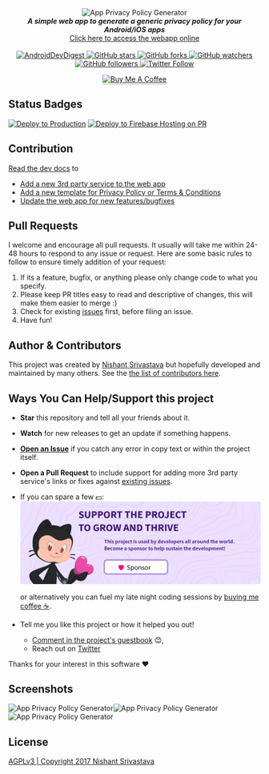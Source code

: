 <div align="center">
  <img src="img/banner.png" alt="App Privacy Policy Generator">
</div>

<div align="center"><strong>
  <em>A simple web app to generate a generic privacy policy for your Android/iOS apps</em>
</strong><br>
<a href="https://app-privacy-policy-generator.nisrulz.com/">Click here to access the webapp online</a></div>

<br>

<div align="center"><a href="https://www.androiddevdigest.com/digest-133/">
  <img src="https://img.shields.io/badge/AndroidDev%20Digest-%23133-blue.svg" alt="AndroidDevDigest">
</a><a href="https://github.com/nisrulz/app-privacy-policy-generator">
  <img src="https://img.shields.io/github/stars/nisrulz/app-privacy-policy-generator.svg?style=social&amp;label=Star" alt="GitHub stars">
</a> <a href="https://github.com/nisrulz/app-privacy-policy-generator/fork">
  <img src="https://img.shields.io/github/forks/nisrulz/app-privacy-policy-generator.svg?style=social&amp;label=Fork" alt="GitHub forks">
</a> <a href="https://github.com/nisrulz/app-privacy-policy-generator">
  <img src="https://img.shields.io/github/watchers/nisrulz/app-privacy-policy-generator.svg?style=social&amp;label=Watch" alt="GitHub watchers">
</a> <a href="https://github.com/nisrulz/app-privacy-policy-generator">
  <img src="https://img.shields.io/github/followers/nisrulz.svg?style=social&amp;label=Follow" alt="GitHub followers">
</a><a href="https://twitter.com/nisrulz">
  <img src="https://img.shields.io/twitter/follow/nisrulz.svg?style=social" alt="Twitter Follow">
</a>

<a href="https://www.buymeacoffee.com/nisrulz" target="_blank"><img src="https://www.buymeacoffee.com/assets/img/custom_images/orange_img.png" alt="Buy Me A Coffee" style="height: 41px !important;width: 174px !important;box-shadow: 0px 3px 2px 0px rgba(190, 190, 190, 0.5) !important;-webkit-box-shadow: 0px 3px 2px 0px rgba(190, 190, 190, 0.5) !important;" ></a>

</div>

## Status Badges

[![Deploy to Production](https://github.com/nisrulz/app-privacy-policy-generator/actions/workflows/firebase-hosting-merge.yml/badge.svg)](https://github.com/nisrulz/app-privacy-policy-generator/actions/workflows/firebase-hosting-merge.yml) [![Deploy to Firebase Hosting on PR](https://github.com/nisrulz/app-privacy-policy-generator/actions/workflows/firebase-hosting-pull-request.yml/badge.svg)](https://github.com/nisrulz/app-privacy-policy-generator/actions/workflows/firebase-hosting-pull-request.yml)

## Contribution

[Read the dev docs](dev-doc.md) to

- [Add a new 3rd party service to the web app](https://github.com/nisrulz/app-privacy-policy-generator/blob/master/dev-doc.md#contributing-more-3rd-party-services-links)
- [Add a new template for Privacy Policy or Terms & Conditions](https://github.com/nisrulz/app-privacy-policy-generator/blob/master/dev-doc.md#development)
- [Update the web app for new features/bugfixes](https://github.com/nisrulz/app-privacy-policy-generator/blob/master/dev-doc.md#development)

## Pull Requests

I welcome and encourage all pull requests. It usually will take me within 24-48 hours to respond to any issue or request. Here are some basic rules to follow to ensure timely addition of your request:

1. If its a feature, bugfix, or anything please only change code to what you specify.
2. Please keep PR titles easy to read and descriptive of changes, this will make them easier to merge :)
3. Check for existing [issues](https://github.com/nisrulz/app-privacy-policy-generator/issues) first, before filing an issue.
4. Have fun!

## Author & Contributors

This project was created by [Nishant Srivastava](https://github.com/nisrulz/nisrulz.github.io#nishant-srivastava) but hopefully developed and maintained by many others. See the [the list of contributors here](https://github.com/nisrulz/app-privacy-policy-generator/graphs/contributors).

## Ways You Can Help/Support this project

- **Star** this repository and tell all your friends about it.
- **Watch** for new releases to get an update if something happens.
- [**Open an Issue**](https://github.com/nisrulz/app-privacy-policy-generator/issues/new/choose) if you catch any error in copy text or within the project itself.
- **Open a Pull Request** to include support for adding more 3rd party service's links or fixes against [existing issues](https://github.com/nisrulz/app-privacy-policy-generator/issues).

- If you can spare a few 💵:
[![Sponsor](img/sponsor_banner.png)](https://github.com/sponsors/nisrulz)

  or alternatively you can fuel my late night coding sessions by [buying me coffee :coffee:](https://www.buymeacoffee.com/nisrulz).

- Tell me you like this project or how it helped you out!

  - [Comment in the project's guestbook](https://github.com/nisrulz/app-privacy-policy-generator/issues/65) :blush:,
  - Reach out on [Twitter](https://twitter.com/nisrulz)

Thanks for your interest in this software :heart:

## Screenshots

<img src="img/sc_1.png" alt="App Privacy Policy Generator" width=360 /><img src="img/sc_2.png" alt="App Privacy Policy Generator" width=360 /><img src="img/sc_3.png" alt="App Privacy Policy Generator" width=360 />

## License

[AGPLv3 | Copyright 2017 Nishant Srivastava](LICENSE)
